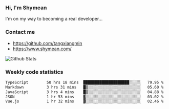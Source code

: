 ### Hi, I'm Shymean

I'm on my way to becoming a real developer...

### Contact me

- <https://github.com/tangxiangmin>
- <https://www.shymean.com/>

![Github Stats](https://github-readme-stats.vercel.app/api?username=tangxiangmin&show_icons=true&theme=dark)


###  Weekly code statistics

<!--START_SECTION:waka-->

```txt
TypeScript        50 hrs 18 mins  ████████████████████░░░░░   79.95 %
Markdown          3 hrs 31 mins   █▒░░░░░░░░░░░░░░░░░░░░░░░   05.60 %
JavaScript        3 hrs 4 mins    █▒░░░░░░░░░░░░░░░░░░░░░░░   04.88 %
JSON              1 hr 53 mins    ▓░░░░░░░░░░░░░░░░░░░░░░░░   03.02 %
Vue.js            1 hr 32 mins    ▓░░░░░░░░░░░░░░░░░░░░░░░░   02.46 %
```

<!--END_SECTION:waka-->